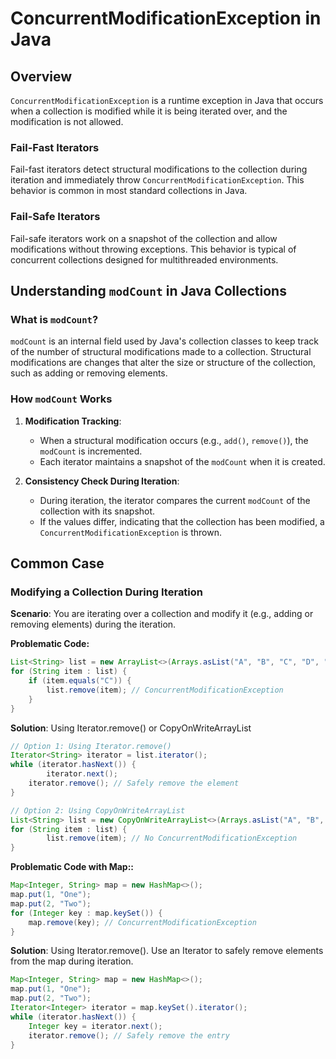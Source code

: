 # ConcurrentModificationException in Java

## Overview

`ConcurrentModificationException` is a runtime exception in Java that occurs when a collection is modified while it is being iterated over, and the modification is not allowed.

### Fail-Fast Iterators
Fail-fast iterators detect structural modifications to the collection during iteration and immediately throw `ConcurrentModificationException`. This behavior is common in most standard collections in Java.

### Fail-Safe Iterators
Fail-safe iterators work on a snapshot of the collection and allow modifications without throwing exceptions. This behavior is typical of concurrent collections designed for multithreaded environments.

## Understanding `modCount` in Java Collections

### What is `modCount`?

`modCount` is an internal field used by Java's collection classes to keep track of the number of structural modifications made to a collection. Structural modifications are changes that alter the size or structure of the collection, such as adding or removing elements.

### How `modCount` Works

1. **Modification Tracking**:
    - When a structural modification occurs (e.g., `add()`, `remove()`), the `modCount` is incremented.
    - Each iterator maintains a snapshot of the `modCount` when it is created.

2. **Consistency Check During Iteration**:
    - During iteration, the iterator compares the current `modCount` of the collection with its snapshot.
    - If the values differ, indicating that the collection has been modified, a `ConcurrentModificationException` is thrown.

## Common Case
### Modifying a Collection During Iteration
**Scenario**: You are iterating over a collection and modify it (e.g., adding or removing elements) during the iteration.

**Problematic Code:**
```java
List<String> list = new ArrayList<>(Arrays.asList("A", "B", "C", "D", "E"));
for (String item : list) {
    if (item.equals("C")) {
        list.remove(item); // ConcurrentModificationException
    }
}
```
**Solution**: Using Iterator.remove() or CopyOnWriteArrayList
```java
// Option 1: Using Iterator.remove()
Iterator<String> iterator = list.iterator();
while (iterator.hasNext()) {
        iterator.next();
    iterator.remove(); // Safely remove the element
}

// Option 2: Using CopyOnWriteArrayList
List<String> list = new CopyOnWriteArrayList<>(Arrays.asList("A", "B", "C", "D", "E"));
for (String item : list) {
        list.remove(item); // No ConcurrentModificationException
}
```

**Problematic Code with Map::**
```java
Map<Integer, String> map = new HashMap<>();
map.put(1, "One");
map.put(2, "Two");
for (Integer key : map.keySet()) {
    map.remove(key); // ConcurrentModificationException
}
```
**Solution**:  Using Iterator.remove(). Use an Iterator to safely remove elements from the map during iteration.
```java
Map<Integer, String> map = new HashMap<>();
map.put(1, "One");
map.put(2, "Two");
Iterator<Integer> iterator = map.keySet().iterator();
while (iterator.hasNext()) {
    Integer key = iterator.next();
    iterator.remove(); // Safely remove the entry
}
```